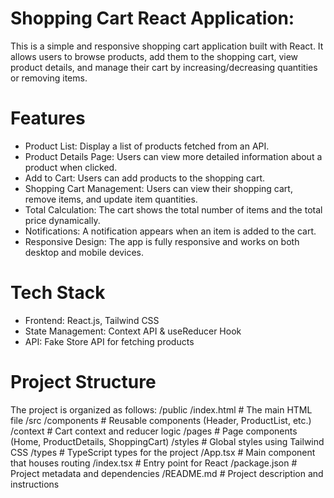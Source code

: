 # Shopping Cart React Application:
This is a simple and responsive shopping cart application built with React. It allows users to browse products, add them to the shopping cart, view product details, and manage their cart by increasing/decreasing quantities or removing items.

# Features
 - Product List: Display a list of products fetched from an API.
 - Product Details Page: Users can view more detailed information about a product when clicked.
 - Add to Cart: Users can add products to the shopping cart.
 - Shopping Cart Management: Users can view their shopping cart, remove items, and update item quantities.
 - Total Calculation: The cart shows the total number of items and the total price dynamically.
 - Notifications: A notification appears when an item is added to the cart.
 - Responsive Design: The app is fully responsive and works on both desktop and mobile devices.

# Tech Stack
 - Frontend: React.js, Tailwind CSS
 - State Management: Context API & useReducer Hook
 - API: Fake Store API for fetching products


# Project Structure
The project is organized as follows:
/public
  /index.html           # The main HTML file
/src
  /components           # Reusable components (Header, ProductList, etc.)
  /context              # Cart context and reducer logic
  /pages                # Page components (Home, ProductDetails, ShoppingCart)
  /styles               # Global styles using Tailwind CSS
  /types                # TypeScript types for the project
  /App.tsx              # Main component that houses routing
  /index.tsx            # Entry point for React
/package.json           # Project metadata and dependencies
/README.md              # Project description and instructions



